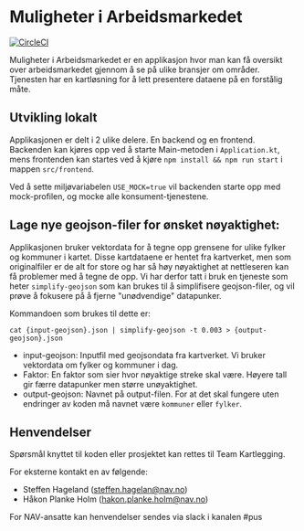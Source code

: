 # Muligheter i Arbeidsmarkedet

[![CircleCI](https://circleci.com/gh/navikt/mia.svg?style=svg)](https://circleci.com/gh/navikt/mia)

Muligheter i Arbeidsmarkedet er en applikasjon hvor man kan få oversikt over arbeidsmarkedet
gjennom å se på ulike bransjer om områder. Tjenesten har en kartløsning for å lett presentere
dataene på en forstålig måte.

## Utvikling lokalt

Applikasjonen er delt i 2 ulike delere. En backend og en frontend. Backenden kan kjøres opp ved å starte
Main-metoden i `Application.kt`, mens frontenden kan startes ved å kjøre `npm install && npm run start` i mappen `src/frontend`.

Ved å sette miljøvariabelen `USE_MOCK=true` vil backenden starte opp med mock-profilen, og mocke alle
konsument-tjenestene.

## Lage nye geojson-filer for ønsket nøyaktighet:

Applikasjonen bruker vektordata for å tegne opp grensene for ulike fylker og kommuner i kartet. Disse kartdataene er hentet
fra kartverket, men som originalfiler er de alt for store og har så høy nøyaktighet at nettleseren kan få problemer med å
tegne de opp. Vi har derfor tatt i bruk en tjeneste som heter `simplify-geojson` som kan brukes til å simplifisere
geojson-filer, og vil prøve å fokusere på å fjerne "unødvendige" datapunker.

Kommandoen som brukes til dette er:

```
cat {input-geojson}.json | simplify-geojson -t 0.003 > {output-geojson}.json
```

* input-geojson: Inputfil med geojsondata fra kartverket. Vi bruker vektordata om fylker og kommuner i dag.
* Faktor: En faktor som sier hvor nøyaktige streke skal være. Høyere tall gir færre datapunker men større unøyaktighet.
* output-geojson: Navnet på output-filen. For at det skal fungere uten endringer av koden må navnet være `kommuner` eller `fylker`.


## Henvendelser

Spørsmål knyttet til koden eller prosjektet kan rettes til Team Kartlegging.

For eksterne kontakt en av følgende:

* Steffen Hageland (steffen.hagelan@nav.no)
* Håkon Planke Holm (hakon.planke.holm@nav.no)

For NAV-ansatte kan henvendelser sendes via slack i kanalen #pus